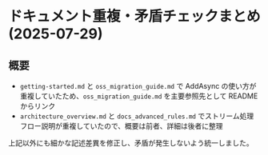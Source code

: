 # ドキュメント重複・矛盾チェックまとめ (2025-07-29)

## 概要
- `getting-started.md` と `oss_migration_guide.md` で AddAsync の使い方が重複していたため、`oss_migration_guide.md` を主要参照先として README からリンク
- `architecture_overview.md` と `docs_advanced_rules.md` でストリーム処理フロー説明が重複していたので、概要は前者、詳細は後者に整理

上記以外にも細かな記述差異を修正し、矛盾が発生しないよう統一しました。
